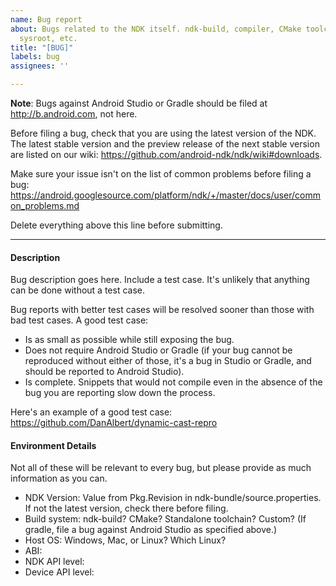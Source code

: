 ```yaml
---
name: Bug report
about: Bugs related to the NDK itself. ndk-build, compiler, CMake toolchain file,
  sysroot, etc.
title: "[BUG]"
labels: bug
assignees: ''

---
```


**Note**: Bugs against Android Studio or Gradle should be filed at
http://b.android.com, not here.

Before filing a bug, check that you are using the latest version of the NDK. The
latest stable version and the preview release of the next stable version are
listed on our wiki: https://github.com/android-ndk/ndk/wiki#downloads.

Make sure your issue isn't on the list of common problems before filing a bug:
https://android.googlesource.com/platform/ndk/+/master/docs/user/common_problems.md

Delete everything above this line before submitting.

--------------------------------------------------------------------------------

#### Description

Bug description goes here. Include a test case. It's unlikely that anything can
be done without a test case.

Bug reports with better test cases will be resolved sooner than those with bad
test cases. A good test case:

 * Is as small as possible while still exposing the bug.
 * Does not require Android Studio or Gradle (if your bug cannot be reproduced
   without either of those, it's a bug in Studio or Gradle, and should be
   reported to Android Studio).
 * Is complete. Snippets that would not compile even in the absence of the bug
   you are reporting slow down the process.

Here's an example of a good test case:
https://github.com/DanAlbert/dynamic-cast-repro

#### Environment Details

Not all of these will be relevant to every bug, but please provide as much
information as you can.

* NDK Version: Value from Pkg.Revision in ndk-bundle/source.properties. If not
  the latest version, check there before filing.
* Build system: ndk-build? CMake? Standalone toolchain? Custom? (If gradle, file
  a bug against Android Studio as specified above.)
* Host OS: Windows, Mac, or Linux? Which Linux?
* ABI:
* NDK API level:
* Device API level:
